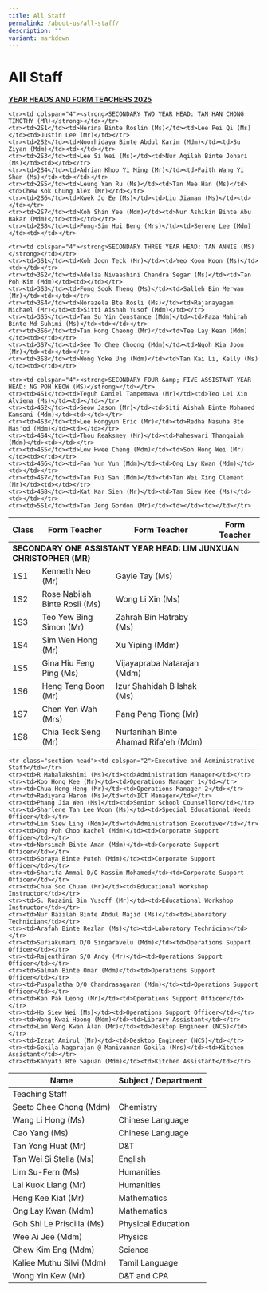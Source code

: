 ```yaml
---
title: All Staff
permalink: /about-us/all-staff/
description: ""
variant: markdown
---
```

<h1>All Staff</h1>
<p><strong><u>YEAR HEADS AND FORM TEACHERS 2025</u></strong>
</p>
<table>
  <thead>
    <tr>
      <th>Class</th>
      <th>Form Teacher</th>
      <th>Form Teacher</th>
      <th>Form Teacher</th>
    </tr>
  </thead>
  <tbody>
    <tr><td colspan="4"><strong>SECONDARY ONE ASSISTANT YEAR HEAD: LIM JUNXUAN CHRISTOPHER (MR)</strong></td></tr>
    <tr><td>1S1</td><td>Kenneth Neo (Mr)</td><td>Gayle Tay (Ms)</td><td></td></tr>
    <tr><td>1S2</td><td>Rose Nabilah Binte Rosli (Ms)</td><td>Wong Li Xin (Ms)</td><td></td></tr>
    <tr><td>1S3</td><td>Teo Yew Bing Simon (Mr)</td><td>Zahrah Bin Hatraby (Ms)</td><td></td></tr>
    <tr><td>1S4</td><td>Sim Wen Hong (Mr)</td><td>Xu Yiping (Mdm)</td><td></td></tr>
    <tr><td>1S5</td><td>Gina Hiu Feng Ping (Ms)</td><td>Vijayapraba Natarajan (Mdm)</td><td></td></tr>
    <tr><td>1S6</td><td>Heng Teng Boon (Mr)</td><td>Izur Shahidah B Ishak (Ms)</td><td></td></tr>
    <tr><td>1S7</td><td>Chen Yen Wah (Mrs)</td><td>Pang Peng Tiong (Mr)</td><td></td></tr>
    <tr><td>1S8</td><td>Chia Teck Seng (Mr)</td><td>Nurfarihah Binte Ahamad Rifa'eh (Mdm)</td><td></td></tr>

    <tr><td colspan="4"><strong>SECONDARY TWO YEAR HEAD: TAN HAN CHONG TIMOTHY (MR)</strong></td></tr>
    <tr><td>2S1</td><td>Herina Binte Roslin (Ms)</td><td>Lee Pei Qi (Ms)</td><td>Justin Lee (Mr)</td></tr>
    <tr><td>2S2</td><td>Noorhidaya Binte Abdul Karim (Mdm)</td><td>Su Ziyan (Mdm)</td><td></td></tr>
    <tr><td>2S3</td><td>Lee Si Wei (Ms)</td><td>Nur Aqilah Binte Johari (Ms)</td><td></td></tr>
    <tr><td>2S4</td><td>Adrian Khoo Yi Ming (Mr)</td><td>Faith Wang Yi Shan (Ms)</td><td></td></tr>
    <tr><td>2S5</td><td>Leung Yan Ru (Ms)</td><td>Tan Mee Han (Ms)</td><td>Chew Kok Chung Alex (Mr)</td></tr>
    <tr><td>2S6</td><td>Kwek Jo Ee (Ms)</td><td>Liu Jiaman (Ms)</td><td></td></tr>
    <tr><td>2S7</td><td>Koh Shin Yee (Mdm)</td><td>Nur Ashikin Binte Abu Bakar (Mdm)</td><td></td></tr>
    <tr><td>2S8</td><td>Fong-Sim Hui Beng (Mrs)</td><td>Serene Lee (Mdm)</td><td></td></tr>

    <tr><td colspan="4"><strong>SECONDARY THREE YEAR HEAD: TAN ANNIE (MS)</strong></td></tr>
    <tr><td>3S1</td><td>Koh Joon Teck (Mr)</td><td>Yeo Koon Koon (Ms)</td><td></td></tr>
    <tr><td>3S2</td><td>Adelia Nivaashini Chandra Segar (Ms)</td><td>Tan Poh Kim (Mdm)</td><td></td></tr>
    <tr><td>3S3</td><td>Fong Sook Theng (Ms)</td><td>Salleh Bin Merwan (Mr)</td><td></td></tr>
    <tr><td>3S4</td><td>Norazela Bte Rosli (Ms)</td><td>Rajanayagam Michael (Mr)</td><td>Sitti Aishah Yusof (Mdm)</td></tr>
    <tr><td>3S5</td><td>Tan Su Yin Constance (Mdm)</td><td>Faza Mahirah Binte Md Suhimi (Ms)</td><td></td></tr>
    <tr><td>3S6</td><td>Tan Hong Cheong (Mr)</td><td>Tee Lay Kean (Mdm)</td><td></td></tr>
    <tr><td>3S7</td><td>See To Chee Choong (Mdm)</td><td>Ngoh Kia Joon (Mr)</td><td></td></tr>
    <tr><td>3S8</td><td>Wong Yoke Ung (Mdm)</td><td>Tan Kai Li, Kelly (Ms)</td><td></td></tr>

    <tr><td colspan="4"><strong>SECONDARY FOUR &amp; FIVE ASSISTANT YEAR HEAD: NG POH KEOW (MS)</strong></td></tr>
    <tr><td>4S1</td><td>Teguh Daniel Tampemawa (Mr)</td><td>Teo Lei Xin Alviena (Ms)</td><td></td></tr>
    <tr><td>4S2</td><td>Seow Jason (Mr)</td><td>Siti Aishah Binte Mohamed Kamsani (Mdm)</td><td></td></tr>
    <tr><td>4S3</td><td>Lee Hongyun Eric (Mr)</td><td>Redha Nasuha Bte Mas'od (Mdm)</td><td></td></tr>
    <tr><td>4S4</td><td>Thou Reaksmey (Mr)</td><td>Maheswari Thangaiah (Mdm)</td><td></td></tr>
    <tr><td>4S5</td><td>Low Hwee Cheng (Mdm)</td><td>Soh Hong Wei (Mr)</td><td></td></tr>
    <tr><td>4S6</td><td>Fan Yun Yun (Mdm)</td><td>Ong Lay Kwan (Mdm)</td><td></td></tr>
    <tr><td>4S7</td><td>Tan Pui San (Mdm)</td><td>Tan Wei Xing Clement (Mr)</td><td></td></tr>
    <tr><td>4S8</td><td>Kat Kar Sien (Mr)</td><td>Tam Siew Kee (Ms)</td><td></td></tr>
    <tr><td>5S1</td><td>Tan Jeng Gordon (Mr)</td><td></td><td></td></tr>
  </tbody>
</table>

<style>
  table.teacher-table {
    width: 100%;
    border-collapse: collapse;
  }

  table.teacher-table th, table.teacher-table td {
    border: 1px solid #ddd;
    padding: 8px;
  }

  table.teacher-table tr:nth-child(even) {
    background-color: #f9f9f9;
  }

  table.teacher-table tr:nth-child(odd) {
    background-color: #ffffff;
  }

  table.teacher-table th {
    background-color: #e0e0e0;
    text-align: left;
  }

  .year-head {
    font-size: 0.95em;
    font-weight: bold;
    background-color: #ffd966;
  }
</style>

<table class="staff-table">
  <thead>
    <tr>
      <th>Name</th>
      <th>Subject / Department</th>
    </tr>
  </thead>
  <tbody>
    <tr class="section-head"><td colspan="2">Teaching Staff</td></tr>
    <tr><td>Seeto Chee Chong (Mdm)</td><td>Chemistry</td></tr>
    <tr><td>Wang Li Hong (Ms)</td><td>Chinese Language</td></tr>
    <tr><td>Cao Yang (Ms)</td><td>Chinese Language</td></tr>
    <tr><td>Tan Yong Huat (Mr)</td><td>D&amp;T</td></tr>
    <tr><td>Tan Wei Si Stella (Ms)</td><td>English</td></tr>
    <tr><td>Lim Su-Fern (Ms)</td><td>Humanities</td></tr>
    <tr><td>Lai Kuok Liang (Mr)</td><td>Humanities</td></tr>
    <tr><td>Heng Kee Kiat (Mr)</td><td>Mathematics</td></tr>
    <tr><td>Ong Lay Kwan (Mdm)</td><td>Mathematics</td></tr>
    <tr><td>Goh Shi Le Priscilla (Ms)</td><td>Physical Education</td></tr>
    <tr><td>Wee Ai Jee (Mdm)</td><td>Physics</td></tr>
    <tr><td>Chew Kim Eng (Mdm)</td><td>Science</td></tr>
    <tr><td>Kaliee Muthu Silvi (Mdm)</td><td>Tamil Language</td></tr>
    <tr><td>Wong Yin Kew (Mr)</td><td>D&amp;T and CPA</td></tr>

    <tr class="section-head"><td colspan="2">Executive and Administrative Staff</td></tr>
    <tr><td>R Mahalakshimi (Ms)</td><td>Administration Manager</td></tr>
    <tr><td>Koo Hong Kee (Mr)</td><td>Operations Manager 1</td></tr>
    <tr><td>Chua Heng Heng (Mr)</td><td>Operations Manager 2</td></tr>
    <tr><td>Radiyana Haron (Ms)</td><td>ICT Manager</td></tr>
    <tr><td>Phang Jia Wen (Ms)</td><td>Senior School Counsellor</td></tr>
    <tr><td>Sharlene Tan Lee Woon (Ms)</td><td>Special Educational Needs Officer</td></tr>
    <tr><td>Lim Siew Ling (Mdm)</td><td>Administration Executive</td></tr>
    <tr><td>Ong Poh Choo Rachel (Mdm)</td><td>Corporate Support Officer</td></tr>
    <tr><td>Norsimah Binte Aman (Mdm)</td><td>Corporate Support Officer</td></tr>
    <tr><td>Soraya Binte Puteh (Mdm)</td><td>Corporate Support Officer</td></tr>
    <tr><td>Sharifa Ammal D/O Kassim Mohamed</td><td>Corporate Support Officer</td></tr>
    <tr><td>Chua Soo Chuan (Mr)</td><td>Educational Workshop Instructor</td></tr>
    <tr><td>S. Rozaini Bin Yusoff (Mr)</td><td>Educational Workshop Instructor</td></tr>
    <tr><td>Nur Bazilah Binte Abdul Majid (Ms)</td><td>Laboratory Technician</td></tr>
    <tr><td>Arafah Binte Rezlan (Ms)</td><td>Laboratory Technician</td></tr>
    <tr><td>Suriakumari D/O Singaravelu (Mdm)</td><td>Operations Support Officer</td></tr>
    <tr><td>Rajenthiran S/O Andy (Mr)</td><td>Operations Support Officer</td></tr>
    <tr><td>Salmah Binte Omar (Mdm)</td><td>Operations Support Officer</td></tr>
    <tr><td>Puspalatha D/O Chandrasagaran (Mdm)</td><td>Operations Support Officer</td></tr>
    <tr><td>Kan Pak Leong (Mr)</td><td>Operations Support Officer</td></tr>
    <tr><td>Ho Siew Wei (Ms)</td><td>Operations Support Officer</td></tr>
    <tr><td>Wong Kwai Hoong (Mdm)</td><td>Library Assistant</td></tr>
    <tr><td>Lam Weng Kwan Alan (Mr)</td><td>Desktop Engineer (NCS)</td></tr>
    <tr><td>Izzat Amirul (Mr)</td><td>Desktop Engineer (NCS)</td></tr>
    <tr><td>Gokila Nagarajan @ Manivannan Gokila (Mrs)</td><td>Kitchen Assistant</td></tr>
    <tr><td>Kahyati Bte Sapuan (Mdm)</td><td>Kitchen Assistant</td></tr>
  </tbody>
</table>